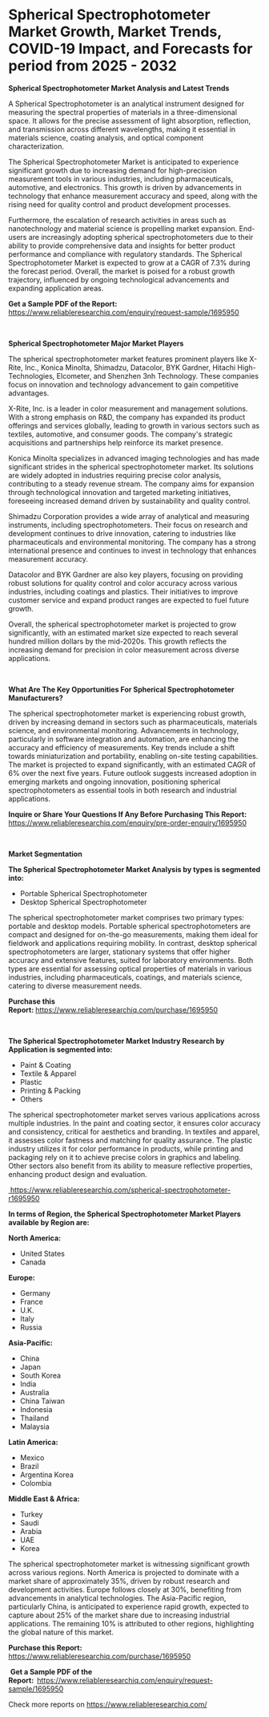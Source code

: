<p><h1>Spherical Spectrophotometer Market Growth, Market Trends, COVID-19 Impact, and Forecasts for period from 2025 - 2032</h1></p><p><strong>Spherical Spectrophotometer Market Analysis and Latest Trends</strong></p>
<p><p>A Spherical Spectrophotometer is an analytical instrument designed for measuring the spectral properties of materials in a three-dimensional space. It allows for the precise assessment of light absorption, reflection, and transmission across different wavelengths, making it essential in materials science, coating analysis, and optical component characterization.</p><p>The Spherical Spectrophotometer Market is anticipated to experience significant growth due to increasing demand for high-precision measurement tools in various industries, including pharmaceuticals, automotive, and electronics. This growth is driven by advancements in technology that enhance measurement accuracy and speed, along with the rising need for quality control and product development processes.</p><p>Furthermore, the escalation of research activities in areas such as nanotechnology and material science is propelling market expansion. End-users are increasingly adopting spherical spectrophotometers due to their ability to provide comprehensive data and insights for better product performance and compliance with regulatory standards. The Spherical Spectrophotometer Market is expected to grow at a CAGR of 7.3% during the forecast period. Overall, the market is poised for a robust growth trajectory, influenced by ongoing technological advancements and expanding application areas.</p></p>
<p><strong>Get a Sample PDF of the Report:&nbsp;</strong> <a href="https://www.reliableresearchiq.com/enquiry/request-sample/1695950?utm_campaign=3130&utm_medium=2&utm_source=Github&utm_content=ia&utm_term=11042025&utm_id=spherical-spectrophotometer">https://www.reliableresearchiq.com/enquiry/request-sample/1695950</a></p>
<p>&nbsp;</p>
<p><strong>Spherical Spectrophotometer Major Market Players</strong></p>
<p><p>The spherical spectrophotometer market features prominent players like X-Rite, Inc., Konica Minolta, Shimadzu, Datacolor, BYK Gardner, Hitachi High-Technologies, Elcometer, and Shenzhen 3nh Technology. These companies focus on innovation and technology advancement to gain competitive advantages.</p><p>X-Rite, Inc. is a leader in color measurement and management solutions. With a strong emphasis on R&D, the company has expanded its product offerings and services globally, leading to growth in various sectors such as textiles, automotive, and consumer goods. The company's strategic acquisitions and partnerships help reinforce its market presence.</p><p>Konica Minolta specializes in advanced imaging technologies and has made significant strides in the spherical spectrophotometer market. Its solutions are widely adopted in industries requiring precise color analysis, contributing to a steady revenue stream. The company aims for expansion through technological innovation and targeted marketing initiatives, foreseeing increased demand driven by sustainability and quality control.</p><p>Shimadzu Corporation provides a wide array of analytical and measuring instruments, including spectrophotometers. Their focus on research and development continues to drive innovation, catering to industries like pharmaceuticals and environmental monitoring. The company has a strong international presence and continues to invest in technology that enhances measurement accuracy.</p><p>Datacolor and BYK Gardner are also key players, focusing on providing robust solutions for quality control and color accuracy across various industries, including coatings and plastics. Their initiatives to improve customer service and expand product ranges are expected to fuel future growth.</p><p>Overall, the spherical spectrophotometer market is projected to grow significantly, with an estimated market size expected to reach several hundred million dollars by the mid-2020s. This growth reflects the increasing demand for precision in color measurement across diverse applications.</p></p>
<p>&nbsp;</p>
<p><strong>What Are The Key Opportunities For Spherical Spectrophotometer Manufacturers?</strong></p>
<p><p>The spherical spectrophotometer market is experiencing robust growth, driven by increasing demand in sectors such as pharmaceuticals, materials science, and environmental monitoring. Advancements in technology, particularly in software integration and automation, are enhancing the accuracy and efficiency of measurements. Key trends include a shift towards miniaturization and portability, enabling on-site testing capabilities. The market is projected to expand significantly, with an estimated CAGR of 6% over the next five years. Future outlook suggests increased adoption in emerging markets and ongoing innovation, positioning spherical spectrophotometers as essential tools in both research and industrial applications.</p></p>
<p><strong>Inquire or Share Your Questions If Any Before Purchasing This Report:</strong> <a href="https://www.reliableresearchiq.com/enquiry/pre-order-enquiry/1695950?utm_campaign=3130&utm_medium=2&utm_source=Github&utm_content=ia&utm_term=11042025&utm_id=spherical-spectrophotometer">https://www.reliableresearchiq.com/enquiry/pre-order-enquiry/1695950</a></p>
<p>&nbsp;</p>
<p><strong>Market Segmentation</strong></p>
<p><strong>The Spherical Spectrophotometer Market Analysis by types is segmented into:</strong></p>
<p><ul><li>Portable Spherical Spectrophotometer</li><li>Desktop Spherical Spectrophotometer</li></ul></p>
<p><p>The spherical spectrophotometer market comprises two primary types: portable and desktop models. Portable spherical spectrophotometers are compact and designed for on-the-go measurements, making them ideal for fieldwork and applications requiring mobility. In contrast, desktop spherical spectrophotometers are larger, stationary systems that offer higher accuracy and extensive features, suited for laboratory environments. Both types are essential for assessing optical properties of materials in various industries, including pharmaceuticals, coatings, and materials science, catering to diverse measurement needs.</p></p>
<p><strong>Purchase this Report:&nbsp;</strong><a href="https://www.reliableresearchiq.com/purchase/1695950?utm_campaign=3130&utm_medium=2&utm_source=Github&utm_content=ia&utm_term=11042025&utm_id=spherical-spectrophotometer">https://www.reliableresearchiq.com/purchase/1695950</a></p>
<p>&nbsp;</p>
<p><strong>The Spherical Spectrophotometer Market Industry Research by Application is segmented into:</strong></p>
<p><ul><li>Paint & Coating</li><li>Textile & Apparel</li><li>Plastic</li><li>Printing & Packing</li><li>Others</li></ul></p>
<p><p>The spherical spectrophotometer market serves various applications across multiple industries. In the paint and coating sector, it ensures color accuracy and consistency, critical for aesthetics and branding. In textiles and apparel, it assesses color fastness and matching for quality assurance. The plastic industry utilizes it for color performance in products, while printing and packaging rely on it to achieve precise colors in graphics and labeling. Other sectors also benefit from its ability to measure reflective properties, enhancing product design and evaluation.</p></p>
<p><a href="https://www.reliableresearchiq.com/spherical-spectrophotometer-r1695950?utm_campaign=3130&utm_medium=2&utm_source=Github&utm_content=ia&utm_term=11042025&utm_id=spherical-spectrophotometer">&nbsp;https://www.reliableresearchiq.com/spherical-spectrophotometer-r1695950</a></p>
<p><strong>In terms of Region, the Spherical Spectrophotometer Market Players available by Region are:</strong></p>
<p>
    <p> <strong> North America: </strong>
        <ul>
            <li>United States</li>
            <li>Canada</li>
        </ul>
        </p> 
    <p> <strong> Europe: </strong>
        <ul>
            <li>Germany</li>
            <li>France</li>
            <li>U.K.</li>
            <li>Italy</li>
            <li>Russia</li>
        </ul>
        </p> 
    <p> <strong> Asia-Pacific: </strong>
        <ul>
            <li>China</li>
            <li>Japan</li>
            <li>South Korea</li>
            <li>India</li>
            <li>Australia</li>
            <li>China Taiwan</li>
            <li>Indonesia</li>
            <li>Thailand</li>
            <li>Malaysia</li>
        </ul>
        </p> 
    <p> <strong> Latin America: </strong>
        <ul>
            <li>Mexico</li>
            <li>Brazil</li>
            <li>Argentina Korea</li>
            <li>Colombia</li>
        </ul>
        </p> 
    <p> <strong> Middle East & Africa: </strong>
        <ul>
            <li>Turkey</li>
            <li>Saudi</li>
            <li>Arabia</li>
            <li>UAE</li>
            <li>Korea</li>
        </ul>
    </p>
    </p>
<p><p>The spherical spectrophotometer market is witnessing significant growth across various regions. North America is projected to dominate with a market share of approximately 35%, driven by robust research and development activities. Europe follows closely at 30%, benefiting from advancements in analytical technologies. The Asia-Pacific region, particularly China, is anticipated to experience rapid growth, expected to capture about 25% of the market share due to increasing industrial applications. The remaining 10% is attributed to other regions, highlighting the global nature of this market.</p></p>
<p><strong>Purchase this Report: </strong><a href="https://www.reliableresearchiq.com/purchase/1695950?utm_campaign=3130&utm_medium=2&utm_source=Github&utm_content=ia&utm_term=11042025&utm_id=spherical-spectrophotometer">https://www.reliableresearchiq.com/purchase/1695950</a></p>
<p>&nbsp;<strong>Get a Sample PDF of the Report:&nbsp;&nbsp;</strong><a href="https://www.reliableresearchiq.com/enquiry/request-sample/1695950?utm_campaign=3130&utm_medium=2&utm_source=Github&utm_content=ia&utm_term=11042025&utm_id=spherical-spectrophotometer">https://www.reliableresearchiq.com/enquiry/request-sample/1695950</a></p>
<p><strong></strong></p>
<p>Check more reports on <a href="https://www.reliableresearchiq.com/?utm_campaign=3130&utm_medium=2&utm_source=Github&utm_content=ia&utm_term=11042025&utm_id=spherical-spectrophotometer">https://www.reliableresearchiq.com/</a></p>